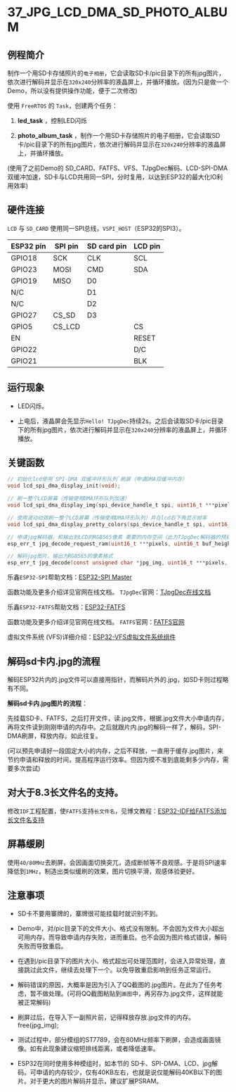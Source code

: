 # 37_JPG_LCD_DMA_SD_PHOTO_ALBUM

## 例程简介

制作一个用SD卡存储照片的`电子相册`，它会读取SD卡/pic目录下的所有jpg图片，依次进行解码并显示在`320x240`分辨率的液晶屏上，并循环播放。(因为只是做一个Demo，所以没有提供操作功能，便于二次修改)

使用 `FreeRTOS` 的 `Task`，创建两个任务：

1. **led_task** ，控制LED闪烁

2. **photo_album_task** ，制作一个用SD卡存储照片的电子相册，它会读取SD卡/pic目录下的所有jpg图片，依次进行解码并显示在`320x240`分辨率的液晶屏上，并循环播放。

(使用了之前Demo的 SD_CARD、FATFS、VFS、TJpgDec解码、LCD-SPI-DMA双缓冲加速，SD卡与LCD共用同一SPI，分时复用，以达到ESP32的最大化IO利用效率)


## 硬件连接

`LCD` 与 `SD_CARD` 使用同一SPI总线，`VSPI_HOST`（ESP32的SPI3）。

ESP32 pin     | SPI pin | SD card pin | LCD pin |
--------------|---------|-------------|---------|
GPIO18        | SCK     | CLK         | SCL     |
GPIO23        | MOSI    | CMD         | SDA     |
GPIO19        | MISO    | D0          |         |
N/C           |         | D1          |         |
N/C           |         | D2          |         |
GPIO27        | CS_SD   | D3          |         |
GPIO5         | CS_LCD  |             | CS      |
EN            |         |             | RESET   |
GPIO22        |         |             | D/C     |
GPIO21        |         |             | BLK     |


## 运行现象

* LED闪烁。

* 上电后，液晶屏会先显示`Hello! TJpgDec`持续2s。之后会读取SD卡/pic目录下的所有jpg图片，依次进行解码并显示在`320x240`分辨率的液晶屏上，并循环播放。


## 关键函数

```c
// 初始化lcd使用`SPI-DMA 双缓冲环形队列`刷屏（申请DMA双缓冲内存）
void lcd_spi_dma_display_init(void);

// 刷一整个LCD屏幕（传输使用DMA环形队列加速）
void lcd_spi_dma_display_img(spi_device_handle_t spi, uint16_t ***pixels);

// 使用波动动效刷一整个LCD屏幕（传输使用DMA环形队列）并在lcd右下角显示帧率
void lcd_spi_dma_display_pretty_colors(spi_device_handle_t spi, uint16_t ***pixels);

// 申请jpg解码器、和输出到LCD的RGB565像素 需要的内存空间（此为TJpgDec解码器的预处理，仅需调用一次。重复调用可能会因为申请的空间超出ESP32可用范围，导致错误。）
esp_err_t jpg_decode_request_ram(uint16_t ***pixels, uint16_t buf_height, uint16_t buf_width);

// 解码jpg图片，输出为RGB565的像素格式
esp_err_t jpg_decode(const unsigned char *jpg_img, uint16_t ***pixels, uint8_t scale);
```

乐鑫`ESP32-SPI`帮助文档：[ESP32-SPI Master](https://docs.espressif.com/projects/esp-idf/zh_CN/stable/esp32/api-reference/peripherals/spi_master.html#)

函数功能及更多介绍详见官网在线文档。
`TJpgDec`官网：[TJpgDec在线文档](http://www.elm-chan.org/fsw/tjpgd/00index.html)

乐鑫`ESP32-FATFS`帮助文档：[ESP32-FATFS](https://docs.espressif.com/projects/esp-idf/zh_CN/stable/esp32/api-reference/storage/fatfs.html)

函数功能及更多介绍详见官网在线文档。
`FATFS`官网：[FATFS官网](http://www.elm-chan.org/fsw/ff/00index_e.html)

虚拟文件系统 (VFS)详细介绍：[ESP32-VFS虚拟文件系统组件](https://docs.espressif.com/projects/esp-idf/zh_CN/latest/esp32/api-reference/storage/vfs.html)


## 解码sd卡内.jpg的流程

解码ESP32片内的.jpg文件可以直接用指针，而解码片外的.jpg，如SD卡则过程略有不同。

**解码sd卡内.jpg图片的流程**：

先挂载SD卡、FATFS，之后打开文件，读.jpg文件，根据.jpg文件大小申请内存，再将文件读到刚刚申请的内存中。之后就跟片内.jpg的解码一样了，解码，SPI-DMA刷屏，释放内存。如此往复。

(可以预先申请好一段固定大小的内存，之后不释放，一直用于缓存.jpg图片，来节约申请和释放的时间，提高程序运行效率。但因为摸不准到底能剩多少内存，需要多次尝试)


## 对大于8.3长文件名的支持。

修改`IDF`工程配置，使`FATFS`支持`长文件名`，见博文教程：[ESP32-IDF给FATFS添加长文件名支持](https://blog.csdn.net/Mark_md/article/details/120290946?spm=1001.2014.3001.5501)


## 屏幕缓刷

使用`40/80MHz`去刷屏，会因画面切换突兀，造成断帧等不良观感。于是将SPI速率降低到`1MHz`，制造出类似缓刷的效果，图片切换平滑，观感体验更好。


## 注意事项

* SD卡不要用寨牌的，寨牌很可能挂载时就识别不到。

* Demo中，对/pic目录下的文件大小、格式没有限制。不会因为文件大小超出可用内存，而导致申请内存失败，进而重启。也不会因为图片格式错误，解码失败而导致重启。

* 在遇到/pic目录下的图片大小、格式超出可处理范围时，会进入异常处理，直接跳过此文件，继续去处理下一个。以免导致重启影响到任务正常运行。

* 解码错误的原因，大概率是因为引入了QQ截图的.jpg图片。在此为了任务考虑，暂不做处理。(可将QQ截图粘贴到`画图`中，再另存为.jpg文件，这样就能被正常解码)

* 刷屏过后，在导入下一副照片前，记得释放存放.jpg文件的内存。free(jpg_img);

* 测试过程中，部分模组的ST7789，会在80MHz频率下刷屏，会造成画面镜像。如有此现象建议缩短排线距离，或者降低速率。

* ESP32在同时使用多种模组时，如本节的 SD卡、SPI-DMA、LCD、jpg解码。可申请的内存较少，仅有40KB左右，也就是说仅能解码40KB以下的图片。对于更大的图片解码并显示，建议扩展PSRAM。
